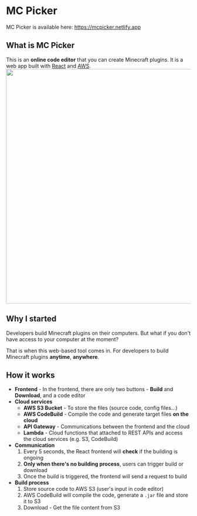 # MC Picker

MC Picker is available here: https://mcpicker.netlify.app
## What is MC Picker
This is an **online code editor** that you can create Minecraft plugins.
It is a web app built with [React](https://react.dev/) and [AWS](https://aws.amazon.com/).
<img width="640" alt="" src="https://github.com/JunweiNotAvailable/mc-picker/assets/89463326/5442b94d-d416-489d-842b-0bba431ea581" >


## Why I started
Developers build Minecraft plugins on their computers. But what if you don't have access to your computer at the moment?

That is when this web-based tool comes in. For developers to build Minecraft plugins **anytime**, **anywhere**.

## How it works
- **Frontend** - In the frontend, there are only two buttons - **Build** and **Download**, and a code editor
- **Cloud services**
  - **AWS S3 Bucket** - To store the files (source code, config files...)
  - **AWS CodeBuild** - Compile the code and generate target files **on the cloud**
  - **API Gateway** - Communications between the frontend and the cloud
  - **Lambda** - Cloud functions that attached to REST APIs and access the cloud services (e.g. S3, CodeBuild)
- **Communication**
  1. Every 5 seconds, the React frontend will **check** if the building is ongoing
  2. **Only when there's no building process**, users can trigger build or download
  3. Once the build is triggered, the frontend will send a request to build
- **Build process**
  1. Store source code to AWS S3 (user's input in code editor)
  2. AWS CodeBuild will compile the code, generate a `.jar` file and store it to S3
  3. Download - Get the file content from S3
